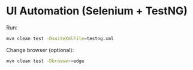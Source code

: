 # UI Automation (Selenium + TestNG)

Run:
```bash
mvn clean test -DsuiteXmlFile=testng.xml
```

Change browser (optional):
```bash
mvn clean test -Dbrowser=edge
```
